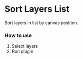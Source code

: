 # Sort Layers List
Sort layers in list by canvas position.

### How to use
1. Select layers
2. Run plugin
